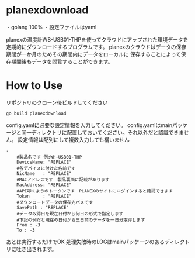 # planexdownload

・golang 100%
・設定ファイルはyaml

planexの温度計WS-USB01-THPを使ってクラウドにアップされた環境データを
定期的にダウンロードするプログラムです。
planexのクラウドはデータの保存期間が一か月のためその期間内にデータをローカルに
保存することによって保存期間後もデータを閲覧することができます。

# How to Use
リポジトリのクローン後ビルドしてください

```
go build planexdownload
```

config.yamlに必要な設定情報を入力してください。
config.yamlはmainパッケージと同一ディレクトリに配置しておいてください。それ以外だと認識できません。
設定情報は配列にして複数入力しても構いません

```
-  
    #製品名です 例:WH-USB01-THP
    DeviceName: "REPLACE"
    #各デバイスに付けた名前です
    NicName   : "REPLACE"
    #MACアドレスです　製品裏面に記載があります
    MacAddress: "REPLACE"
    #API叩くようのトークンです　PLANEXのサイトにログインすると確認できます
    Token     : "REPLACE"
    #ダウンロードデータの保存先パスです
    SavePath : "REPLACE"
    #データ取得日を現在日付から何日の形式で指定します
    #下記の例だと現在の日付から三日前のデータを一日分取得します
    From : -3
    To : -3
```

あとは実行するだけでOK
処理失敗時のLOGはmainパッケージのあるディレクトリに吐き出されます。
